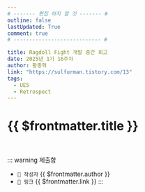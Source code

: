 ```yaml
---
# ------- 편집 하지 말 것 ------- #
outline: false
lastUpdated: True
comment: true
# ---------------------------- #

title: Ragdoll Fight 개발 중간 회고
date: 2025년 1기 16주차
author: 황종혁 
link: "https://sulfurman.tistory.com/13"
tags:
  - UE5
  - Retrospect
---
```


# {{ $frontmatter.title }}

<br>

<!-- 여기는 냅두기 -->
::: warning 제출함
 - `🥳 작성자` {{ $frontmatter.author }}
 - `🔗 링크` <a :href="$frontmatter.link" target="_blank" rel="noopener"> {{ $frontmatter.link }} </a>
::: 

<!-- 업데이트 사항 등 필요한 내용 아래부터 자유롭게 사용 -->